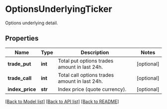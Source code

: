 # OptionsUnderlyingTicker

Options underlying detail.
## Properties
Name | Type | Description | Notes
------------ | ------------- | ------------- | -------------
**trade_put** | **int** | Total put options trades amount in last 24h. | [optional] 
**trade_call** | **int** | Total call options trades amount in last 24h. | [optional] 
**index_price** | **str** | Index price (quote currency). | [optional] 

[[Back to Model list]](../README.md#documentation-for-models) [[Back to API list]](../README.md#documentation-for-api-endpoints) [[Back to README]](../README.md)


